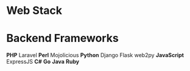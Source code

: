 # Web Stack

# Backend Frameworks
**PHP**
Laravel
**Perl**
Mojolicious
**Python**
Django
Flask
web2py
**JavaScript**
ExpressJS
**C#**
**Go**
**Java**
**Ruby**